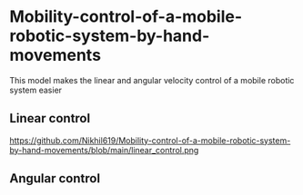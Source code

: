 # Mobility-control-of-a-mobile-robotic-system-by-hand-movements
This model makes the linear and angular velocity control of a mobile robotic system easier
 
## Linear control

https://github.com/Nikhil619/Mobility-control-of-a-mobile-robotic-system-by-hand-movements/blob/main/linear_control.png

## Angular control

